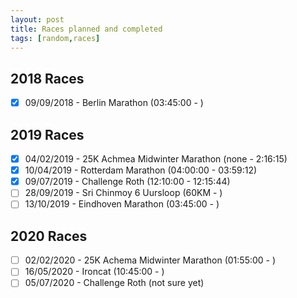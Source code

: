 ```yaml
---
layout: post
title: Races planned and completed
tags: [random,races]
---
```


## 2018 Races

- [x]  09/09/2018 - Berlin Marathon (03:45:00 - )

## 2019 Races

- [x]  04/02/2019 - 25K Achmea Midwinter Marathon (none     - 2:16:15)
- [x]  10/04/2019 - Rotterdam Marathon            (04:00:00 - 03:59:12) 
- [x]  09/07/2019 - Challenge Roth                (12:10:00 - 12:15:44)
- [ ]  28/09/2019 - Sri Chinmoy 6 Uursloop        (60KM     - )
- [ ]  13/10/2019 - Eindhoven Marathon            (03:45:00 - )

## 2020 Races
- [ ]  02/02/2020 - 25K Achema Midwinter Marathon (01:55:00 - )
- [ ]  16/05/2020 - Ironcat                       (10:45:00 - )
- [ ]  05/07/2020 - Challenge Roth (not sure yet)

